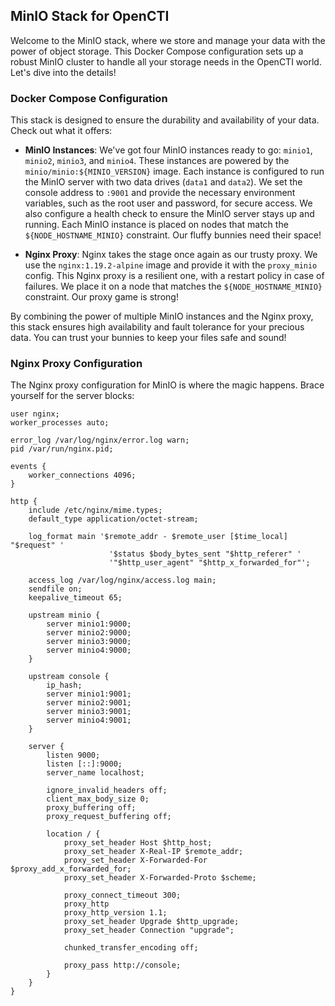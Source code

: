 <!-- MinIO Stack Description -->

## MinIO Stack for OpenCTI

Welcome to the MinIO stack, where we store and manage your data with the power of object storage. This Docker Compose configuration sets up a robust MinIO cluster to handle all your storage needs in the OpenCTI world. Let's dive into the details!

### Docker Compose Configuration

This stack is designed to ensure the durability and availability of your data. Check out what it offers:

- **MinIO Instances**: We've got four MinIO instances ready to go: `minio1`, `minio2`, `minio3`, and `minio4`. These instances are powered by the `minio/minio:${MINIO_VERSION}` image. Each instance is configured to run the MinIO server with two data drives (`data1` and `data2`). We set the console address to `:9001` and provide the necessary environment variables, such as the root user and password, for secure access. We also configure a health check to ensure the MinIO server stays up and running. Each MinIO instance is placed on nodes that match the `${NODE_HOSTNAME_MINIO}` constraint. Our fluffy bunnies need their space!

- **Nginx Proxy**: Nginx takes the stage once again as our trusty proxy. We use the `nginx:1.19.2-alpine` image and provide it with the `proxy_minio` config. This Nginx proxy is a resilient one, with a restart policy in case of failures. We place it on a node that matches the `${NODE_HOSTNAME_MINIO}` constraint. Our proxy game is strong!

By combining the power of multiple MinIO instances and the Nginx proxy, this stack ensures high availability and fault tolerance for your precious data. You can trust your bunnies to keep your files safe and sound!

### Nginx Proxy Configuration

The Nginx proxy configuration for MinIO is where the magic happens. Brace yourself for the server blocks:

```nginx
user nginx;
worker_processes auto;

error_log /var/log/nginx/error.log warn;
pid /var/run/nginx.pid;

events {
    worker_connections 4096;
}

http {
    include /etc/nginx/mime.types;
    default_type application/octet-stream;

    log_format main '$remote_addr - $remote_user [$time_local] "$request" '
                      '$status $body_bytes_sent "$http_referer" '
                      '"$http_user_agent" "$http_x_forwarded_for"';

    access_log /var/log/nginx/access.log main;
    sendfile on;
    keepalive_timeout 65;

    upstream minio {
        server minio1:9000;
        server minio2:9000;
        server minio3:9000;
        server minio4:9000;
    }

    upstream console {
        ip_hash;
        server minio1:9001;
        server minio2:9001;
        server minio3:9001;
        server minio4:9001;
    }

    server {
        listen 9000;
        listen [::]:9000;
        server_name localhost;

        ignore_invalid_headers off;
        client_max_body_size 0;
        proxy_buffering off;
        proxy_request_buffering off;

        location / {
            proxy_set_header Host $http_host;
            proxy_set_header X-Real-IP $remote_addr;
            proxy_set_header X-Forwarded-For $proxy_add_x_forwarded_for;
            proxy_set_header X-Forwarded-Proto $scheme;

            proxy_connect_timeout 300;
            proxy_http
            proxy_http_version 1.1;
            proxy_set_header Upgrade $http_upgrade;
            proxy_set_header Connection "upgrade";
            
            chunked_transfer_encoding off;

            proxy_pass http://console;
        }
    }
}